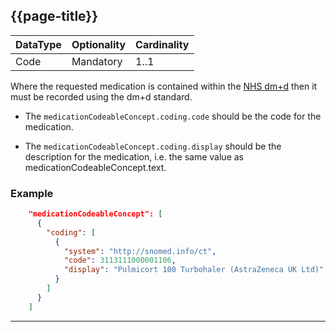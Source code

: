 ## {{page-title}}


<table data-responsive class="nhsd-!t-margin-bottom-6">
    <thead>
        <tr>
            <th data-no-sort>DataType</th>
            <th data-no-sort>Optionality</th>
            <th data-no-sort>Cardinality</th>
        </tr>
    </thead>
    <tbody>
      <tr>
        <td>Code</td>
        <td>Mandatory</td>
        <td>1..1</td>
      </tr>
    </tbody>
</table>

Where the requested medication is contained within the [NHS dm+d](https://www.nhsbsa.nhs.uk/pharmacies-gp-practices-and-appliance-contractors/dictionary-medicines-and-devices-dmd) then it must be recorded using the dm+d standard.

* The `medicationCodeableConcept.coding.code` should be the code for the medication.

* The `medicationCodeableConcept.coding.display` should be the description for the medication, i.e. the same value as medicationCodeableConcept.text.


### Example 
``` json
    "medicationCodeableConcept": [
      {
        "coding": [
          {
            "system": "http://snomed.info/ct",
            "code": 3113111000001106,
            "display": "Pulmicort 100 Turbohaler (AstraZeneca UK Ltd)"
          }
        ]
      }
    ]
```

---